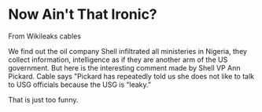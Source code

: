 # Now Ain't That Ironic?

From Wikileaks cables

We find out the oil company Shell infiltrated all ministeries in Nigeria, they collect information, intelligence as if they are another arm of the US government. But here is the interesting comment made by Shell VP Ann Pickard. Cable says "Pickard has repeatedly told us she does not like to talk to USG officials because the USG is “leaky.”

That is just too funny.
